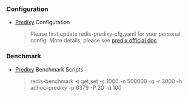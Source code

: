 ### Configuration

* [Predixy](https://github.com/joyieldInc/predixy "predixy") Configuration
  >Please first update redis-predixy-cfg.yaml for your personal config.
   More details, please see [predix official doc](https://github.com/joyieldInc/predixy "predixy")

### Benchmark

* [Predixy](https://github.com/joyieldInc/predixy "predixy") Benchmark Scripts
  >redis-benchmark -t get,set -c 1000 -n 500000 -q -r 3000 -h adhoc-predixy -p 6379 -P 20 -d 100
